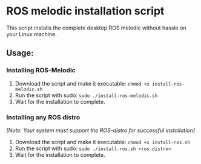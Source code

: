 # ROS melodic installation script
This script installs the complete desktop ROS melodic without hassle on your Linux machine.

## Usage:
### Installing ROS-Melodic
1. Download the script and make it executable: 
`chmod +x install-ros-melodic.sh`
2. Run the script with sudo: 
`sudo ./install-ros-melodic.sh`
3. Wait for the installation to complete.

### Installing any ROS distro
_[Note: Your system must support the ROS-distro for successful installation]_
1. Download the script and make it executable: 
`chmod +x install-ros.sh`
2. Run the script with sudo: 
`sudo ./install-ros.sh <ros-distro>`
3. Wait for the installation to complete.

